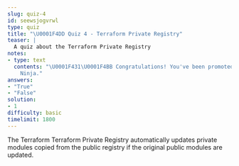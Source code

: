 ```yaml
---
slug: quiz-4
id: seewsjogvrwl
type: quiz
title: "\U0001F4DD Quiz 4 - Terraform Private Registry"
teaser: |
  A quiz about the Terraform Private Registry
notes:
- type: text
  contents: "\U0001F431‍\U0001F4BB Congratulations! You've been promoted to HCP Terraform
    Ninja."
answers:
- "True"
- "False"
solution:
- 1
difficulty: basic
timelimit: 1800
---
```

The Terraform Terraform Private Registry automatically updates private modules copied from the public registry if the original public modules are updated.

